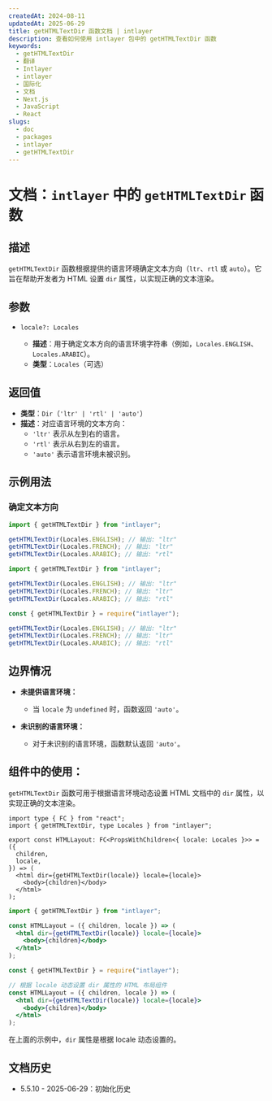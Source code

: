 ```yaml
---
createdAt: 2024-08-11
updatedAt: 2025-06-29
title: getHTMLTextDir 函数文档 | intlayer
description: 查看如何使用 intlayer 包中的 getHTMLTextDir 函数
keywords:
  - getHTMLTextDir
  - 翻译
  - Intlayer
  - intlayer
  - 国际化
  - 文档
  - Next.js
  - JavaScript
  - React
slugs:
  - doc
  - packages
  - intlayer
  - getHTMLTextDir
---
```


# 文档：`intlayer` 中的 `getHTMLTextDir` 函数

## 描述

`getHTMLTextDir` 函数根据提供的语言环境确定文本方向（`ltr`、`rtl` 或 `auto`）。它旨在帮助开发者为 HTML 设置 `dir` 属性，以实现正确的文本渲染。

## 参数

- `locale?: Locales`

  - **描述**：用于确定文本方向的语言环境字符串（例如，`Locales.ENGLISH`、`Locales.ARABIC`）。
  - **类型**：`Locales`（可选）

## 返回值

- **类型**：`Dir`（`'ltr' | 'rtl' | 'auto'`）
- **描述**：对应语言环境的文本方向：
  - `'ltr'` 表示从左到右的语言。
  - `'rtl'` 表示从右到左的语言。
  - `'auto'` 表示语言环境未被识别。

## 示例用法

### 确定文本方向

```typescript codeFormat="typescript"
import { getHTMLTextDir } from "intlayer";

getHTMLTextDir(Locales.ENGLISH); // 输出: "ltr"
getHTMLTextDir(Locales.FRENCH); // 输出: "ltr"
getHTMLTextDir(Locales.ARABIC); // 输出: "rtl"
```

```javascript codeFormat="esm"
import { getHTMLTextDir } from "intlayer";

getHTMLTextDir(Locales.ENGLISH); // 输出: "ltr"
getHTMLTextDir(Locales.FRENCH); // 输出: "ltr"
getHTMLTextDir(Locales.ARABIC); // 输出: "rtl"
```

```javascript codeFormat="commonjs"
const { getHTMLTextDir } = require("intlayer");

getHTMLTextDir(Locales.ENGLISH); // 输出: "ltr"
getHTMLTextDir(Locales.FRENCH); // 输出: "ltr"
getHTMLTextDir(Locales.ARABIC); // 输出: "rtl"
```

## 边界情况

- **未提供语言环境：**

  - 当 `locale` 为 `undefined` 时，函数返回 `'auto'`。

- **未识别的语言环境：**
  - 对于未识别的语言环境，函数默认返回 `'auto'`。

## 组件中的使用：

`getHTMLTextDir` 函数可用于根据语言环境动态设置 HTML 文档中的 `dir` 属性，以实现正确的文本渲染。

```tsx codeFormat="typescript"
import type { FC } from "react";
import { getHTMLTextDir, type Locales } from "intlayer";

export const HTMLLayout: FC<PropsWithChildren<{ locale: Locales }>> = ({
  children,
  locale,
}) => (
  <html dir={getHTMLTextDir(locale)} locale={locale}>
    <body>{children}</body>
  </html>
);
```

```jsx codeFormat="esm"
import { getHTMLTextDir } from "intlayer";

const HTMLLayout = ({ children, locale }) => (
  <html dir={getHTMLTextDir(locale)} locale={locale}>
    <body>{children}</body>
  </html>
);
```

```jsx codeFormat="commonjs"
const { getHTMLTextDir } = require("intlayer");

// 根据 locale 动态设置 dir 属性的 HTML 布局组件
const HTMLLayout = ({ children, locale }) => (
  <html dir={getHTMLTextDir(locale)} locale={locale}>
    <body>{children}</body>
  </html>
);
```

在上面的示例中，`dir` 属性是根据 locale 动态设置的。

## 文档历史

- 5.5.10 - 2025-06-29：初始化历史
